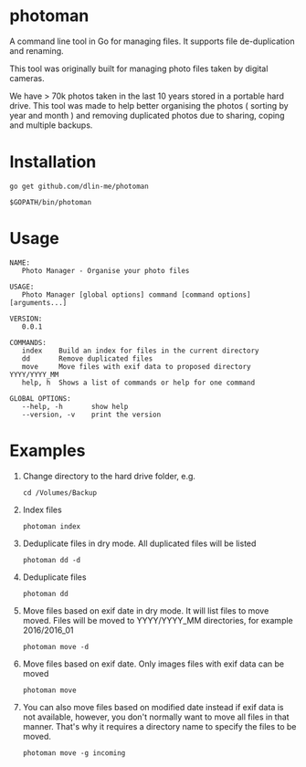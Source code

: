 

# photoman

A command line tool in Go for managing files. It supports file de-duplication and renaming.

This tool was originally built for managing photo files taken by digital cameras. 

We have > 70k photos taken in the last 10 years stored in a portable hard drive. This tool was made to help better organising
the photos ( sorting by year and month ) and removing duplicated photos due to sharing, coping and multiple backups. 


# Installation

```
go get github.com/dlin-me/photoman

$GOPATH/bin/photoman
```

# Usage

```
NAME:
   Photo Manager - Organise your photo files

USAGE:
   Photo Manager [global options] command [command options] [arguments...]

VERSION:
   0.0.1

COMMANDS:
   index	Build an index for files in the current directory
   dd		Remove duplicated files
   move		Move files with exif data to proposed directory YYYY/YYYY_MM
   help, h	Shows a list of commands or help for one command
   
GLOBAL OPTIONS:
   --help, -h		show help
   --version, -v	print the version
```

# Examples

1. Change directory to the hard drive folder, e.g.

    ````
    cd /Volumes/Backup
    ````
    
1. Index files

    ```
    photoman index
    ```
    
1. Deduplicate files in dry mode. All duplicated files will be listed

    ```
    photoman dd -d
    ```
   
1. Deduplicate files

    ```
    photoman dd
    ```
   
1. Move files based on exif date in dry mode. It will list files to move moved. Files will be moved to YYYY/YYYY_MM directories, for example 2016/2016_01

    ```
    photoman move -d
    ```
   
1. Move files based on exif date. Only images files with exif data can be moved

    ```
    photoman move
    ```
   
1. You can also move files based on modified date instead if exif data is not available, however, you don't normally want to move all files in that manner. That's why it requires a directory name to specify the files to be moved.

    ```
    photoman move -g incoming
    ```
